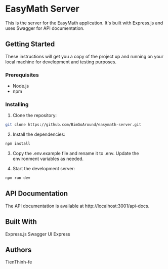 # EasyMath Server

This is the server for the EasyMath application. It's built with Express.js and uses Swagger for API documentation.

## Getting Started

These instructions will get you a copy of the project up and running on your local machine for development and testing purposes.

### Prerequisites

- Node.js
- npm

### Installing

1. Clone the repository:

```sh
git clone https://github.com/BimGoAround/easymath-server.git
```

2. Install the dependencies:

```sh
npm install
```

3. Copy the .env.example file and rename it to .env. Update the environment variables as needed.

4. Start the development server:

```sh
npm run dev
```

## API Documentation

The API documentation is available at http://localhost:3001/api-docs.

## Built With

Express.js
Swagger UI Express

## Authors

TienThinh-fe
